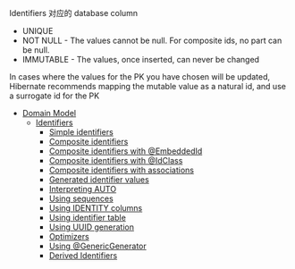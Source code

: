 Identifiers 对应的 database column
- UNIQUE
- NOT NULL - The values cannot be null. For composite ids, no part can be null.
- IMMUTABLE - The values, once inserted, can never be changed


In cases where the values for the PK you have chosen will be updated, Hibernate recommends mapping the mutable value as a natural id, and use a surrogate id for the PK


- [Domain Model](/domain/README.md)
  - [Identifiers](/domain/06/README.md)
    - [Simple identifiers](/domain/06/01.md)
    - [Composite identifiers](/domain/06/02.md)
    - [Composite identifiers with @EmbeddedId](/domain/06/03.md)
    - [Composite identifiers with @IdClass](/domain/06/04.md)
    - [Composite identifiers with associations](/domain/06/05.md)
    - [Generated identifier values](/domain/06/06.md)
    - [Interpreting AUTO](/domain/06/07.md)
    - [Using sequences](/domain/06/08.md)
    - [Using IDENTITY columns](/domain/06/09.md)
    - [Using identifier table](/domain/06/10.md)
    - [Using UUID generation](/domain/06/11.md)
    - [Optimizers](/domain/06/12.md)
    - [Using @GenericGenerator](/domain/06/13.md)
    - [Derived Identifiers](/domain/06/14.md)
